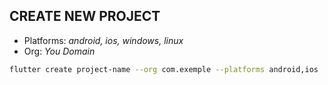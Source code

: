 ## CREATE NEW PROJECT

- Platforms: *android, ios, windows, linux*
- Org: *You Domain*

```bash
flutter create project-name --org com.exemple --platforms android,ios
```
